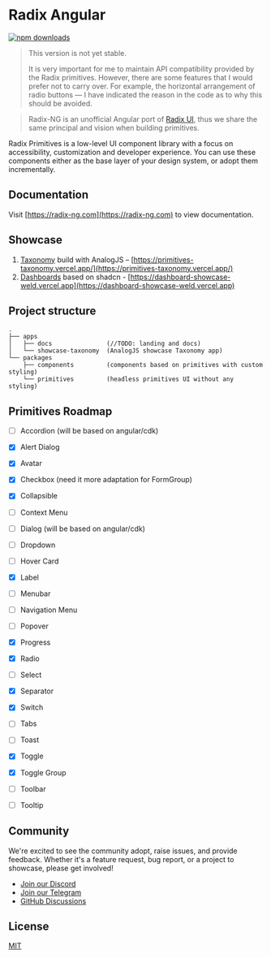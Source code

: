 # Radix Angular
<p>
    <a href="https://www.npmjs.com/package/@radix-ng/primitives">
        <img src="https://img.shields.io/npm/dm/@radix-ng/primitives.svg?style=flat-round" alt="npm downloads">
    </a>
</p>

> This version is not yet stable.
> 
> It is very important for me to maintain API compatibility provided by the Radix primitives.
> However, there are some features that I would prefer not to carry over.
> For example, the horizontal arrangement of radio buttons — I have indicated the reason in the code as to why this should be avoided.


> Radix-NG is an unofficial Angular port of [Radix UI](https://www.radix-ui.com/), thus we share the same principal and vision when building primitives.

Radix Primitives is a low-level UI component library with a focus on accessibility, customization and developer experience.
You can use these components either as the base layer of your design system, or adopt them incrementally.


## Documentation

Visit [https://radix-ng.com](https://radix-ng.com) to view documentation.


## Showcase
1. [Taxonomy](https://github.com/shadcn-ui/taxonomy) build with AnalogJS – [https://primitives-taxonomy.vercel.app/](https://primitives-taxonomy.vercel.app/)
2. [Dashboards](https://ui.shadcn.com/blocks) based on shadcn - [https://dashboard-showcase-weld.vercel.app](https://dashboard-showcase-weld.vercel.app)


## Project structure

```angular2html
.
├── apps
│   ├── docs               (//TODO: landing and docs)
│   └── showcase-taxonomy  (AnalogJS showcase Taxonomy app)
└── packages
    ├── components         (components based on primitives with custom styling)
    └── primitives         (headless primitives UI without any styling)
```

## Primitives Roadmap
- [ ] Accordion        (will be based on angular/cdk)
- [x] Alert Dialog
- [x] Avatar
- [x] Checkbox         (need it more adaptation for FormGroup)
- [x] Collapsible
- [ ] Context Menu
- [ ] Dialog           (will be based on angular/cdk)
- [ ] Dropdown
- [ ] Hover Card
- [x] Label
- [ ] Menubar
- [ ] Navigation Menu
- [ ] Popover
- [x] Progress
- [x] Radio
- [ ] Select
- [x] Separator
- [x] Switch
- [ ] Tabs
- [ ] Toast
- [x] Toggle
- [x] Toggle Group
- [ ] Toolbar
- [ ] Tooltip


## Community

We're excited to see the community adopt, raise issues, and provide feedback.
Whether it's a feature request, bug report, or a project to showcase, please get involved!

- [Join our Discord](https://discord.gg/NaJb2XRWX9)
- [Join our Telegram](https://t.me/radixng)
- [GitHub Discussions](https://github.com/radix-ng/primitives/discussions)

## License

[MIT](https://choosealicense.com/licenses/mit/)
